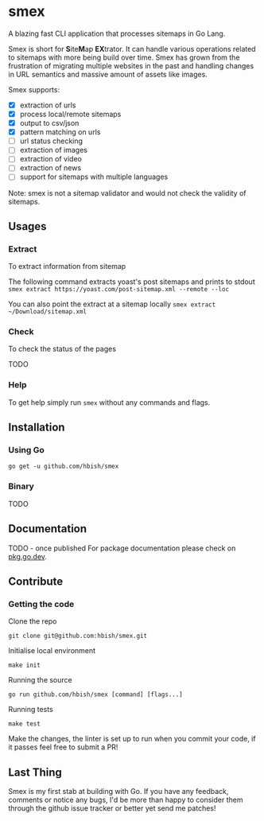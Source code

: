 # smex

A blazing fast CLI application that processes sitemaps in Go Lang. 

Smex is short for **S**ite**M**ap **EX**trator. It can handle various operations related to sitemaps with more being 
build over time. Smex has grown from the frustration of migrating multiple websites in the past and handling changes in 
URL semantics and massive amount of assets like images.  

Smex supports: 
- [x] extraction of urls
- [x] process local/remote sitemaps
- [x] output to csv/json
- [x] pattern matching on urls
- [ ] url status checking
- [ ] extraction of images
- [ ] extraction of video
- [ ] extraction of news
- [ ] support for sitemaps with multiple languages

Note: smex is not a sitemap validator and would not check the validity of sitemaps.

## Usages

### Extract

To extract information from sitemap

The following command extracts yoast's post sitemaps and prints to stdout
`smex extract https://yoast.com/post-sitemap.xml --remote --loc`

You can also point the extract at a sitemap locally
`smex extract ~/Download/sitemap.xml`

### Check

To check the status of the pages

TODO

### Help

To get help simply run `smex` without any commands and flags.

## Installation

### Using Go

`go get -u github.com/hbish/smex`

### Binary

TODO

## Documentation

TODO - once published
For package documentation please check on [pkg.go.dev](https://pkg.go.dev/github.com/hbish/smex).

## Contribute

### Getting the code

Clone the repo

`git clone git@github.com:hbish/smex.git`

Initialise local environment

`make init`

Running the source

`go run github.com/hbish/smex [command] [flags...]`

Running tests

`make test`

Make the changes, the linter is set up to run when you commit your code, if it passes feel free to submit a PR!

## Last Thing

Smex is my first stab at building with Go. If you have any feedback, comments or notice any bugs, I'd be more than happy 
to consider them through the github issue tracker or better yet send me patches! 

